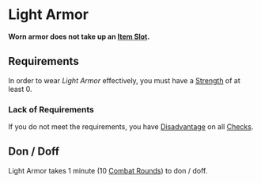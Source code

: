 # Light Armor

**Worn armor does not take up an [Item Slot](../Item%20Slot.md).**

## Requirements

In order to wear *Light Armor* effectively, you must have a [Strength](../../Player%20Characters/The%20Ability%20Scores/Strength.md) of at least 0.

### Lack of Requirements

If you do not meet the requirements, you have [Disadvantage](../../Game%20Procedures/Die%20Rolling%20Mechanics/Disadvantage.md) on all [Checks](../../Game%20Procedures/Core%20Procedures/Check.md).

## Don / Doff

Light Armor takes 1 minute (10 [Combat Rounds](../../Game%20Procedures/Core%20Procedures/Round.md#Combat%20Round)) to don / doff.
